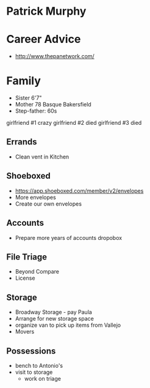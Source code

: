 



# Patrick Murphy






# Career Advice



* http://www.thepanetwork.com/



# Family

* Sister 6'7"
* Mother 78 Basque Bakersfield
* Step-father: 60s

girlfriend #1 crazy
girlfriend #2 died
girlfriend #3 died


## Errands

* Clean vent in Kitchen



## Shoeboxed

* https://app.shoeboxed.com/member/v2/envelopes
* More envelopes
* Create our own envelopes


## Accounts

* Prepare more years of accounts
dropobox


## File Triage

* Beyond Compare
* License

## Storage

* Broadway Storage - pay Paula
* Arrange for new storage space
* organize van to pick up items from Vallejo
* Movers

## Possessions
* bench to Antonio's 
* visit to storage
	* work on triage







<!--stackedit_data:
eyJoaXN0b3J5IjpbMzYwMTQ4NTMsLTIwNzI4NTU2MzcsNjQzNj
g5OTg0LC0xNTAyMjg3MDAyLDIwNDA2MTcxOTAsLTIwMTcyMjE2
NDZdfQ==
-->